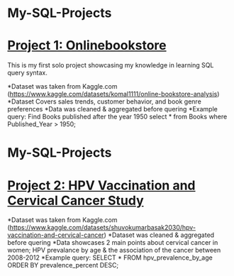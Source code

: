 # My-SQL-Projects

# [Project 1: Onlinebookstore](https://github.com/jasgrant32/My-SQL-Projects/blob/main/Database-onlinebookstore.json)

This is my first solo project showcasing my knowledge in learning SQL query syntax. 

*Dataset was taken from Kaggle.com (https://www.kaggle.com/datasets/komal1111/online-bookstore-analysis)
*Dataset Covers sales trends, customer behavior, and book genre preferences
*Data was cleaned & aggregated before quering 
*Example query: Find Books published after the year 1950
select * from Books
where Published_Year > 1950;

# My-SQL-Projects

# [Project 2: HPV Vaccination and Cervical Cancer Study](https://www.kaggle.com/datasets/shuvokumarbasak2030/hpv-vaccination-and-cervical-cancer)

*Dataset was taken from Kaggle.com (https://www.kaggle.com/datasets/shuvokumarbasak2030/hpv-vaccination-and-cervical-cancer)
*Dataset was cleaned & aggregated before quering
*Data showcases 2 main points about cervical cancer in women; HPV prevalance by age & the association of the cancer between 2008-2012
*Example query: SELECT * FROM hpv_prevalence_by_age ORDER BY prevalence_percent DESC;
